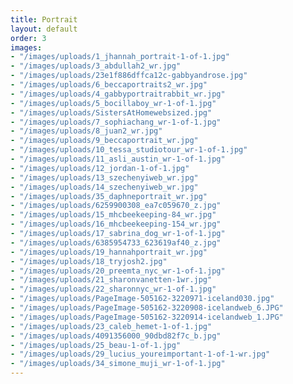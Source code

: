 ```yaml
---
title: Portrait
layout: default
order: 3
images:
- "/images/uploads/1_jhannah_portrait-1-of-1.jpg"
- "/images/uploads/3_abdullah2_wr.jpg"
- "/images/uploads/23e1f886dffca12c-gabbyandrose.jpg"
- "/images/uploads/6_beccaportraits2_wr.jpg"
- "/images/uploads/4_gabbyportraitrabbit_wr.jpg"
- "/images/uploads/5_bocillaboy_wr-1-of-1.jpg"
- "/images/uploads/SistersAtHomewebsized.jpg"
- "/images/uploads/7_sophiachang_wr-1-of-1.jpg"
- "/images/uploads/8_juan2_wr.jpg"
- "/images/uploads/9_beccaportrait_wr.jpg"
- "/images/uploads/10_tessa_studiotour_wr-1-of-1.jpg"
- "/images/uploads/11_asli_austin_wr-1-of-1.jpg"
- "/images/uploads/12_jordan-1-of-1.jpg"
- "/images/uploads/13_szechenyiweb_wr.jpg"
- "/images/uploads/14_szechenyiweb_wr.jpg"
- "/images/uploads/35_daphneportrait_wr.jpg"
- "/images/uploads/6259900308_ea7c059670_z.jpg"
- "/images/uploads/15_mhcbeekeeping-84_wr.jpg"
- "/images/uploads/16_mhcbeekeeping-154_wr.jpg"
- "/images/uploads/17_sabrina_dog_wr-1-of-1.jpg"
- "/images/uploads/6385954733_623619af40_z.jpg"
- "/images/uploads/19_hannahportrait_wr.jpg"
- "/images/uploads/18_tryjosh2.jpg"
- "/images/uploads/20_preemta_nyc_wr-1-of-1.jpg"
- "/images/uploads/21_sharonvanetten-1wr.jpg"
- "/images/uploads/22_sharonnyc_wr-1-of-1.jpg"
- "/images/uploads/PageImage-505162-3220971-iceland030.jpg"
- "/images/uploads/PageImage-505162-3220908-icelandweb_6.JPG"
- "/images/uploads/PageImage-505162-3220914-icelandweb_1.JPG"
- "/images/uploads/23_caleb_hemet-1-of-1.jpg"
- "/images/uploads/4091356000_90dbd82f7c_b.jpg"
- "/images/uploads/25_beau-1-of-1.jpg"
- "/images/uploads/29_lucius_youreimportant-1-of-1-wr.jpg"
- "/images/uploads/34_simone_muji_wr-1-of-1.jpg"
---
```

